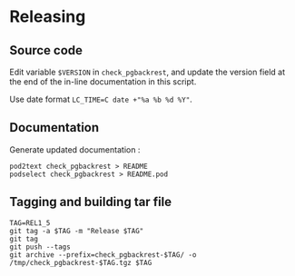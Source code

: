 # Releasing

## Source code

Edit variable `$VERSION` in `check_pgbackrest`, and update the version field at
the end of the in-line documentation in this script.

Use date format `LC_TIME=C date +"%a %b %d %Y"`.

## Documentation

Generate updated documentation :
```
pod2text check_pgbackrest > README
podselect check_pgbackrest > README.pod
```

## Tagging and building tar file

```
TAG=REL1_5
git tag -a $TAG -m "Release $TAG"
git tag
git push --tags
git archive --prefix=check_pgbackrest-$TAG/ -o /tmp/check_pgbackrest-$TAG.tgz $TAG
```
